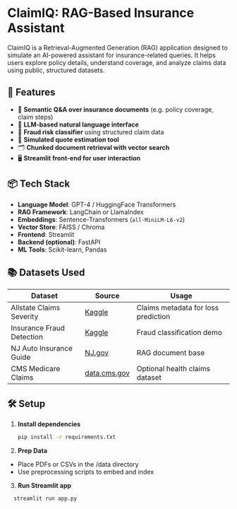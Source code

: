 # ClaimIQ: RAG-Based Insurance Assistant

ClaimIQ is a Retrieval-Augmented Generation (RAG) application designed to simulate an AI-powered assistant for insurance-related queries. It helps users explore policy details, understand coverage, and analyze claims data using public, structured datasets.

## 🚀 Features

- 📄 **Semantic Q&A over insurance documents** (e.g. policy coverage, claim steps)
- 🤖 **LLM-based natural language interface**
- 🧠 **Fraud risk classifier** using structured claim data
- 🧮 **Simulated quote estimation tool**
- 🗂️ **Chunked document retrieval with vector search**
- 🖥️ **Streamlit front-end for user interaction**

## 📦 Tech Stack

- **Language Model**: GPT-4 / HuggingFace Transformers
- **RAG Framework**: LangChain or LlamaIndex
- **Embeddings**: Sentence-Transformers (`all-MiniLM-L6-v2`)
- **Vector Store**: FAISS / Chroma
- **Frontend**: Streamlit
- **Backend (optional)**: FastAPI
- **ML Tools**: Scikit-learn, Pandas

## 📚 Datasets Used

| Dataset | Source | Usage |
|--------|--------|--------|
| Allstate Claims Severity | [Kaggle](https://www.kaggle.com/c/allstate-claims-severity) | Claims metadata for loss prediction |
| Insurance Fraud Detection | [Kaggle](https://www.kaggle.com/datasets) | Fraud classification demo |
| NJ Auto Insurance Guide | [NJ.gov](https://www.state.nj.us/dobi/division_consumers/insurance/autoguide.htm) | RAG document base |
| CMS Medicare Claims | [data.cms.gov](https://data.cms.gov/) | Optional health claims dataset |

## 🛠️ Setup

1. **Install dependencies**
   ```bash
   pip install -r requirements.txt
   ```

2. **Prep Data**
  * Place PDFs or CSVs in the /data directory
  * Use preprocessing scripts to embed and index
    
3. **Run Streamlit app**
 ```bash
   streamlit run app.py
   ```

